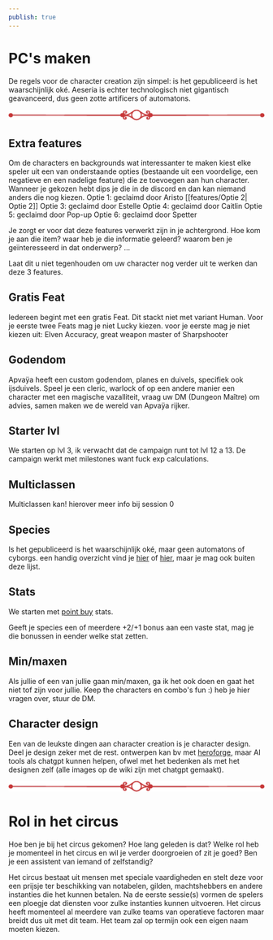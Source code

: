 ```yaml
---
publish: true
---
```

# PC's maken

De regels voor de character creation zijn simpel: is het gepubliceerd is het waarschijnlijk oké.
Aeseria is echter technologisch niet gigantisch geavanceerd, dus geen zotte artificers of automatons.

![Divider_1.webp](../Divider_1.webp)
## Extra features
Om de characters en backgrounds wat interessanter te maken kiest elke speler uit een van onderstaande opties (bestaande uit een voordelige, een negatieve en een nadelige feature) die ze toevoegen aan hun character. Wanneer je gekozen hebt dips je die in de discord en dan kan niemand anders die nog kiezen.
Optie 1: geclaimd door Aristo
[[features/Optie 2| Optie 2]]
Optie 3: geclaimd door Estelle
Optie 4: geclaimd door Caitlin
Optie 5: geclaimd door Pop-up
Optie 6: geclaimd door Spetter

Je zorgt er voor dat deze features verwerkt zijn in je achtergrond. Hoe kom je aan die item? waar heb je die informatie geleerd? waarom ben je geïnteresseerd in dat onderwerp? ...

Laat dit u niet tegenhouden om uw character nog verder uit te werken dan deze 3 features.

## Gratis Feat
Iedereen begint met een gratis Feat. Dit stackt niet met variant Human.
Voor je eerste twee Feats mag je niet Lucky kiezen. voor je eerste mag je niet kiezen uit:  Elven Accuracy, great weapon master of Sharpshooter


## Godendom
Apvaÿa heeft een custom godendom, planes en duivels, specifiek ook ijsduivels. Speel je een cleric, warlock of op een andere manier een character met een magische vazalliteit, vraag uw DM (Dungeon Maître) om advies, samen maken we de wereld van Apvaÿa rijker.


## Starter lvl
We starten op lvl 3, ik verwacht dat de campaign runt tot lvl 12 a 13.
De campaign werkt met milestones want fuck exp calculations. 

## Multiclassen
Multiclassen kan! hierover meer info bij session 0

## Species
Is het gepubliceerd is het waarschijnlijk oké, maar geen automatons of cyborgs.
een handig overzicht vind je [hier](https://www.dndbeyond.com/races?srsltid=AfmBOop2JjlbogvAbZF510YwA0H5I3OLdn7zvPskVRON3ytGbxA1Ct8H) of [hier](http://dndroll.wikidot.com/races), maar je mag ook buiten deze lijst.


## Stats
We starten met [point buy](https://chicken-dinner.com/5e/5e-point-buy.html) stats.

Geeft je species een of meerdere +2/+1 bonus aan een vaste stat, mag je die bonussen in eender welke stat zetten.

## Min/maxen
Als jullie of een van jullie gaan min/maxen, ga ik het ook doen en gaat het niet tof zijn voor jullie. Keep the characters en combo's fun :) heb je hier vragen over, stuur de DM.

## Character design
Een van de leukste dingen aan character creation is je character design. Deel je design zeker met de rest. 
ontwerpen kan bv met [heroforge](https://www.heroforge.com/intro/?srsltid=AfmBOooHR0fHP7G4-2FzQBGjk4fTquVyg8HyP3iPU8w8qK-AUCKwRJXX), maar AI tools als chatgpt kunnen helpen, ofwel met het bedenken als met het designen zelf (alle images op de wiki zijn met chatgpt gemaakt).


![Divider_1.webp](../Divider_1.webp)
# Rol in het circus
Hoe ben je bij het circus gekomen? Hoe lang geleden is dat? Welke rol heb je momenteel in het circus en wil je verder doorgroeien of zit je goed? Ben je een assistent van iemand of zelfstandig?

Het circus bestaat uit mensen met speciale vaardigheden en stelt deze voor een prijsje ter beschikking van notabelen, gilden, machtshebbers en andere instanties die het kunnen betalen. Na de eerste sessie(s) vormen de spelers een ploegje dat diensten voor zulke instanties kunnen uitvoeren. Het circus heeft momenteel al meerdere van zulke teams van operatieve factoren maar breidt dus uit met dit team. Het team zal op termijn ook een eigen naam moeten kiezen.




